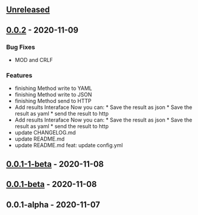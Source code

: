 <a name="unreleased"></a>
## [Unreleased]


<a name="0.0.2"></a>
## [0.0.2] - 2020-11-09
### Bug Fixes
- MOD and CRLF

### Features
- finishing Method write to YAML
- finishing Method write to JSON
- finishing Method send to HTTP
- Add results Interaface Now you can: * Save the result as json * Save the result as yaml * send the result to http
- Add results Interaface Now you can: * Save the result as json * Save the result as yaml * send the result to http
- update CHANGELOG.md
- update README.md
- update README.md feat: update config.yml


<a name="0.0.1-1-beta"></a>
## [0.0.1-1-beta] - 2020-11-08

<a name="0.0.1-beta"></a>
## [0.0.1-beta] - 2020-11-08

<a name="0.0.1-alpha"></a>
## 0.0.1-alpha - 2020-11-07

[Unreleased]: https://github.com/GrolimundSolutions/syntheticMonitor/compare/0.0.2...HEAD
[0.0.2]: https://github.com/GrolimundSolutions/syntheticMonitor/compare/0.0.1-1-beta...0.0.2
[0.0.1-1-beta]: https://github.com/GrolimundSolutions/syntheticMonitor/compare/0.0.1-beta...0.0.1-1-beta
[0.0.1-beta]: https://github.com/GrolimundSolutions/syntheticMonitor/compare/0.0.1-alpha...0.0.1-beta
